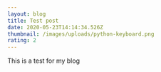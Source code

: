 ```yaml
---
layout: blog
title: Test post
date: 2020-05-23T14:14:34.526Z
thumbnail: /images/uploads/python-keyboard.png
rating: 2
---
```

This is a test for my blog